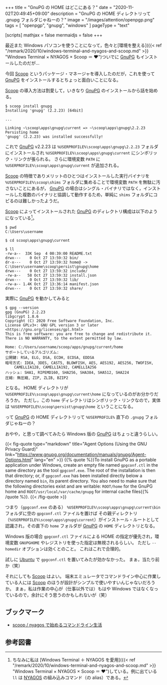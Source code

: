 +++
title = "GnuPG の HOME はどこにある？"
date = "2020-11-02T20:49:45+09:00"
description = "GnuPG の HOME ディレクトリって .gnupg フォルダじゃねーの？"
image = "/images/attention/openpgp.png"
tags = [ "openpgp", "gnupg", "windows" ]
pageType = "text"

[scripts]
  mathjax = false
  mermaidjs = false
+++

最近また Windows パソコンを使うことになって，色々と[環境を整える]({{< ref "/remark/2020/10/windows-terminal-and-nyagos-and-scoop.md" >}} "Windows Terminal × NYAGOS × Scoop ＝ ♥")ついでに [GnuPG] もインストールしたのだが...

今回 [Scoop] というパッケージ・マネージャを導入したのだが，これを使って [GnuPG] をインストールするとちょっと面白いことになる。

[Scoop] の導入方法は割愛して，いきなり [GnuPG] のインストールから話を始める。

```text
$ scoop install gnupg
Installing 'gnupg' (2.2.23) [64bit]

...

Linking ~\scoop\apps\gnupg\current => ~\scoop\apps\gnupg\2.2.23
Persisting home
'gnupg' (2.2.23) was installed successfully!
```

これで [GnuPG] v2.2.23 は `%USERPROFILE%\scoop\apps\gnupg\2.2.23` フォルダにインストールされ `%USERPROFILE%\scoop\apps\gnupg\current` にシンボリック・リンクが張られる。
さらに環境変数 `PATH` に `%USERPROFILE%\scoop\apps\gnupg\current` が追加される。

[Scoop] の特徴でありメリットのひとつはインストールした実行バイナリを `%USERPROFILE%\scoop\shims` フォルダに集めることで環境変数 `PATH` を無駄に汚さないことにあるが， [GnuPG] の場合はシングル・バイナリではなく，インストールした複数のバイナリと協調して動作するため，単純に `shims` フォルダにコピるのは難しかったようだ。

[Scoop] によってインストールされた [GnuPG] のディレクトリ構成は以下のようになっている[^env1]。

[^env1]: ちなみに私は [Windows Terminal ＋ NYAGOS を愛用]({{< ref "/remark/2020/10/windows-terminal-and-nyagos-and-scoop.md" >}} "Windows Terminal × NYAGOS × Scoop ＝ ♥")している。例に出ている `ll` は [NYAGOS] の組み込みコマンド（の alias）である。

```text
$ pwd
C:\Users\username

$ cd scoop\apps\gnupg\current

$ ll
-rw-a--  33K Sep  4 00:39:00 README.txt
drwx---    0 Oct 27 13:59:32 bin/
dr-x---    0 Oct 27 13:59:32 home@ -> C:\Users\username\scoop\persist\gnupg\home
drwx---    0 Oct 27 13:59:32 include/
-rw-a--   58 Oct 27 13:59:32 install.json
drwx---    0 Oct 27 13:59:32 lib/
-rw-a-- 1.4K Oct 27 13:36:14 manifest.json
drwx---    0 Oct 27 13:59:32 share/
```

実際に [GnuPG] を動かしてみると

```text
$ gpg --version
gpg (GnuPG) 2.2.23
libgcrypt 1.8.6
Copyright (C) 2020 Free Software Foundation, Inc.
License GPLv3+: GNU GPL version 3 or later <https://gnu.org/licenses/gpl.html>
This is free software: you are free to change and redistribute it.
There is NO WARRANTY, to the extent permitted by law.

Home: C:/Users/username/scoop/apps/gnupg/current/home
サポートしているアルゴリズム:
公開鍵: RSA, ELG, DSA, ECDH, ECDSA, EDDSA
暗号方式: IDEA, 3DES, CAST5, BLOWFISH, AES, AES192, AES256, TWOFISH,
    CAMELLIA128, CAMELLIA192, CAMELLIA256
ハッシュ: SHA1, RIPEMD160, SHA256, SHA384, SHA512, SHA224
圧縮: 無圧縮, ZIP, ZLIB, BZIP2
```

となる。
HOME ディレクトリが `%USERPROFILE%\scoop\apps\gnupg\current\home` になっているのがお分かりだろうか。
ただし，この `home` ディレクトリはシンボリック・リンクなので，実体は `%USERPROFILE%\scoop\persist\gnupg\home` ということになる。

って [GnuPG] の HOME ディレクトリって `%USERPROFILE%` 直下の `.gnupg` フォルダじゃねーの？

おやや，と思って調べてみたら Windows 版の [GnuPG] はちょっと違うらしい。

{{< fig-quote type="markdown" title="Agent Options (Using the GNU Privacy Guard)" link="https://www.gnupg.org/documentation/manuals/gnupg/Agent-Options.html" lang="en" >}}
{{% quote %}}To install GnuPG as a portable application under Windows, create an empty file named `gpgconf.ctl` in the same directory as the tool `gpgconf.exe`. The root of the installation is then that directory; or, if `gpgconf.exe` has been installed directly below a directory named `bin`, its parent directory. You also need to make sure that the following directories exist and are writable: `ROOT/home` for the GnuPG home and `ROOT/usr/local/var/cache/gnupg` for internal cache files{{% /quote %}}.
{{< /fig-quote >}}

つまり（`gpgconf.exe` のある） `%USERPROFILE%\scoop\apps\gnupg\current\bin` フォルダに空の `gpgconf.ctl` ファイルを置けば その親ディレクトリ（`%USERPROFILE%\scoop\apps\gnupg\current`）がインストール・ルートとして認識され，その直下の `home` フォルダが [GnuPG] の `HOME` ディレクトリとなる。

Windows 版の場合  `gpgconf.ctl` ファイルによる HOME の指定が優先され，環境変数 `GNUPGHOME` やレジストリを使った指定は無視されるらしい。
ただし `--homedir` オプションは効くとのこと。
これはこれで合理的。

試しに [Ubuntu] で `gpgconf.ctl` を置いてみたが効かなかった。
まぁ，当たり前か（笑）

それにしても [Scoop] はよい。
端末エミュレータでコマンドライン中心に作業している人には [Scoop] のほうが設計がシンプルで使いやすいんじゃないだろうか。
まぁ，私は作業の中心が（仕事以外では）もはや Windows ではなくなっているので，余計にそう思うのかもしれないが（笑）

## ブックマーク

- [scoop / nyagos で始めるコマンドライン生活](https://zenn.dev/zetamatta/books/5ac80a9ddb35fef9a146)

[OpenPGP]: http://openpgp.org/
[GnuPG]: https://gnupg.org/ "The GNU Privacy Guard"
[Scoop]: https://scoop.sh/ "Scoop"
[Chocolatey]: https://chocolatey.org/ "Chocolatey Software | Chocolatey - The package manager for Windows"
[NYAGOS]: https://github.com/nyaosorg/nyagos "nyaosorg/nyagos: NYAGOS - The hybrid Commandline Shell betweeeeeeen UNIX & DOS"
[Ubuntu]: https://www.ubuntu.com/ "The leading operating system for PCs, IoT devices, servers and the cloud | Ubuntu"

## 参考図書
